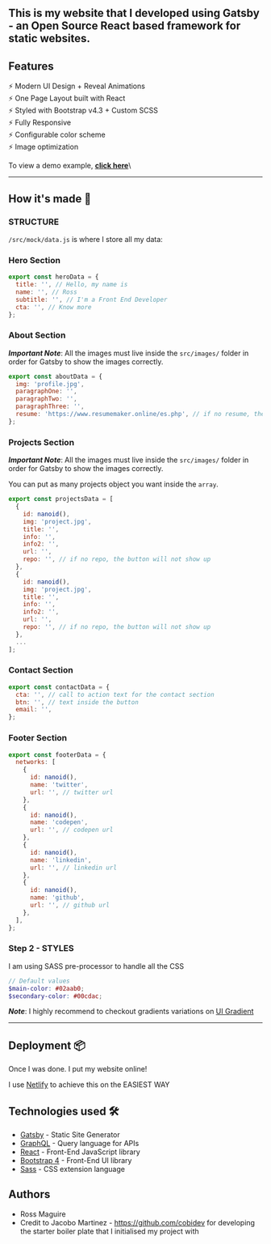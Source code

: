 ## This is my website that I developed using Gatsby - an Open Source React based framework for static websites.

## Features

⚡️ Modern UI Design + Reveal Animations\
⚡️ One Page Layout built with React\
⚡️ Styled with Bootstrap v4.3 + Custom SCSS\
⚡️ Fully Responsive\
⚡️ Configurable color scheme\
⚡️ Image optimization

To view a demo example, **[click here](https://rossmaguire.com)**\

---

## How it's made 🔧

### STRUCTURE

`/src/mock/data.js` is where I store all my data:

### Hero Section

```javascript
export const heroData = {
  title: '', // Hello, my name is
  name: '', // Ross
  subtitle: '', // I'm a Front End Developer
  cta: '', // Know more
};
```

### About Section

**_Important Note_**: All the images must live inside the `src/images/` folder in order for Gatsby to show the images correctly.

```javascript
export const aboutData = {
  img: 'profile.jpg',
  paragraphOne: '',
  paragraphTwo: '',
  paragraphThree: '',
  resume: 'https://www.resumemaker.online/es.php', // if no resume, the button will not show up
};
```

### Projects Section

**_Important Note_**: All the images must live inside the `src/images/` folder in order for Gatsby to show the images correctly.

You can put as many projects object you want inside the `array`.

```javascript
export const projectsData = [
  {
    id: nanoid(),
    img: 'project.jpg',
    title: '',
    info: '',
    info2: '',
    url: '',
    repo: '', // if no repo, the button will not show up
  },
  {
    id: nanoid(),
    img: 'project.jpg',
    title: '',
    info: '',
    info2: '',
    url: '',
    repo: '', // if no repo, the button will not show up
  },
  ...
];
```

### Contact Section

```javascript
export const contactData = {
  cta: '', // call to action text for the contact section
  btn: '', // text inside the button
  email: '',
};
```

### Footer Section

```javascript
export const footerData = {
  networks: [
    {
      id: nanoid(),
      name: 'twitter',
      url: '', // twitter url
    },
    {
      id: nanoid(),
      name: 'codepen',
      url: '', // codepen url
    },
    {
      id: nanoid(),
      name: 'linkedin',
      url: '', // linkedin url
    },
    {
      id: nanoid(),
      name: 'github',
      url: '', // github url
    },
  ],
};
```

### Step 2 - STYLES

I am using SASS pre-processor to handle all the CSS

```scss
// Default values
$main-color: #02aab0;
$secondary-color: #00cdac;
```

**_Note_**: I highly recommend to checkout gradients variations on [UI Gradient](https://uigradients.com/#BrightVault)

---

## Deployment 📦

Once I was done. I put my website online!

I use [Netlify](https://netlify.com) to achieve this on the EASIEST WAY

## Technologies used 🛠️

- [Gatsby](https://www.gatsbyjs.org/) - Static Site Generator
- [GraphQL](https://graphql.org/) - Query language for APIs
- [React](https://es.reactjs.org/) - Front-End JavaScript library
- [Bootstrap 4](https://getbootstrap.com/docs/4.3/getting-started/introduction/) - Front-End UI library
- [Sass](https://sass-lang.com/documentation) - CSS extension language

## Authors

- Ross Maguire
- Credit to Jacobo Martinez - https://github.com/cobidev for developing the starter boiler plate that I initialised my project with
